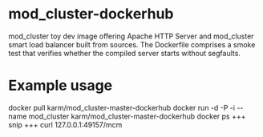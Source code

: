 # mod_cluster-dockerhub
mod_cluster toy dev image offering Apache HTTP Server and mod_cluster smart load balancer built from sources.
The Dockerfile comprises a smoke test that verifies whether the compiled server starts without segfaults.

# Example usage

   docker pull karm/mod_cluster-master-dockerhub
   docker run -d -P -i --name mod_cluster karm/mod_cluster-master-dockerhub
   docker ps
   +++ snip +++
   curl 127.0.0.1:49157/mcm

